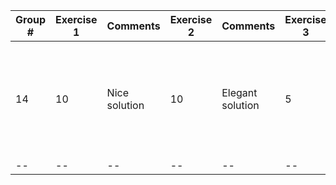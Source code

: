 Group # | Exercise 1 | Comments | Exercise 2 | Comments | Exercise 3 | Comments | Exercise 4 | Comments | Exercise 5 | Comments | Exercise 6 | Comments | Exercise 7 | Comments | Exercise 8 | Comments | Total
-- | -- | -- | -- | -- | -- | -- | -- | -- | -- | -- | -- | -- | -- | -- | -- | -- | --
14 | 10 | Nice solution | 10 | Elegant solution | 5 | too complicated. combcompar has no signature definition | 10 | See issue | 8 | See issue | 8 | Specification is missing. maskString is a not well chosen name. "encode" was a better name. | 10 | Elegant solution | 8 | Good solutions to easy problems. No discussions, no timing. | 9.514285714
-- | -- | -- | -- | -- | -- | -- | -- | -- | -- | -- | -- | -- | -- | -- | -- | -- | --


